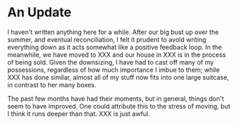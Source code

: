 # An Update

I haven't written anything here for a while. After our big bust up over
the summer, and eventual reconciliation, I felt it prudent to avoid
writing everything down as it acts somewhat like a positive feedback
loop. In the meanwhile, we have moved to XXX and our house in XXX is in
the process of being sold. Given the downsizing, I have had to cast off
many of my possessions, regardless of how much importance I imbue to
them; while XXX has done similar, almost all of my stuff now fits into
one large suitcase, in contrast to her many boxes.

The past few months have had their moments, but in general, things don't
seem to have improved. One could attribute this to the stress of moving,
but I think it runs deeper than that. XXX is just awful.
